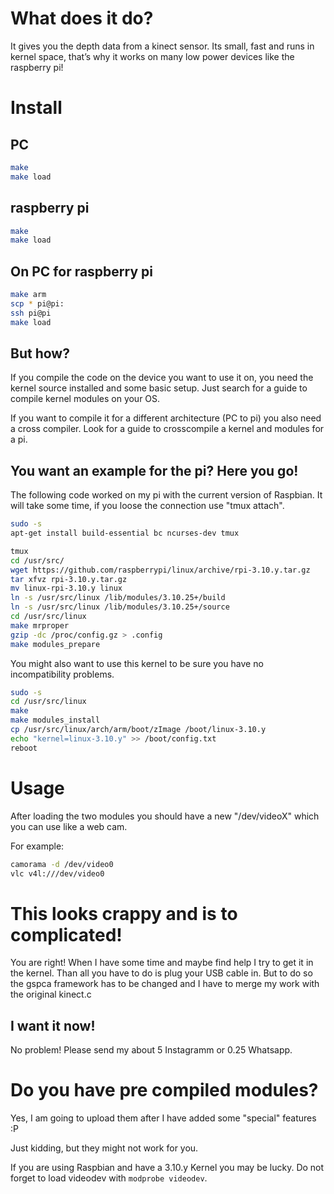 What does it do?
================

It gives you the depth data from a kinect sensor.
Its small, fast and runs in kernel space, that’s why it works on many low power devices like the raspberry pi!


Install
===================

PC
--
```Bash
make
make load
```

raspberry pi
-------------
```Bash 
make
make load
```

On PC for raspberry pi
-----------------------
```Bash
make arm
scp * pi@pi:
ssh pi@pi
make load
```

But how?
--------
If you compile the code on the device you want to use it on, you need the kernel source installed and some basic setup. Just search for a guide to compile kernel modules on your OS.

If you want to compile it for a different architecture (PC to pi) you also need a cross compiler. 
Look for a guide to crosscompile a kernel and modules for a pi.

You want an example for the pi? Here you go!
--------------------------------------------
The following code worked on my pi with the current version of Raspbian. It will take some time, if you loose the connection use "tmux attach".
```Bash
sudo -s
apt-get install build-essential bc ncurses-dev tmux

tmux
cd /usr/src/
wget https://github.com/raspberrypi/linux/archive/rpi-3.10.y.tar.gz
tar xfvz rpi-3.10.y.tar.gz
mv linux-rpi-3.10.y linux
ln -s /usr/src/linux /lib/modules/3.10.25+/build
ln -s /usr/src/linux /lib/modules/3.10.25+/source
cd /usr/src/linux
make mrproper
gzip -dc /proc/config.gz > .config
make modules_prepare 
```
You might also want to use this kernel to be sure you have no incompatibility problems.
```Bash
sudo -s
cd /usr/src/linux
make
make modules_install
cp /usr/src/linux/arch/arm/boot/zImage /boot/linux-3.10.y
echo "kernel=linux-3.10.y" >> /boot/config.txt
reboot
```

Usage
=====

After loading the two modules you should have a new "/dev/videoX" which you can use like a web cam.

For example:
```Bash
camorama -d /dev/video0
vlc v4l:///dev/video0
```

This looks crappy and is to complicated!
=====================================
You are right!
When I have some time and maybe find help I try to get it in the kernel. Than all you have to do is plug your USB cable in.
But to do so the gspca framework has to be changed and I have to merge my work with the original kinect.c

I want it now!
-------------
No problem!
Please send my about 5 Instagramm or 0.25 Whatsapp.

Do you have pre compiled modules?
=============================
Yes, I am going to upload them after I have added some "special" features :P

Just kidding, but they might not work for you.

If you are using Raspbian and have a 3.10.y Kernel you may be lucky.
Do not forget to load videodev with ```modprobe videodev```.
